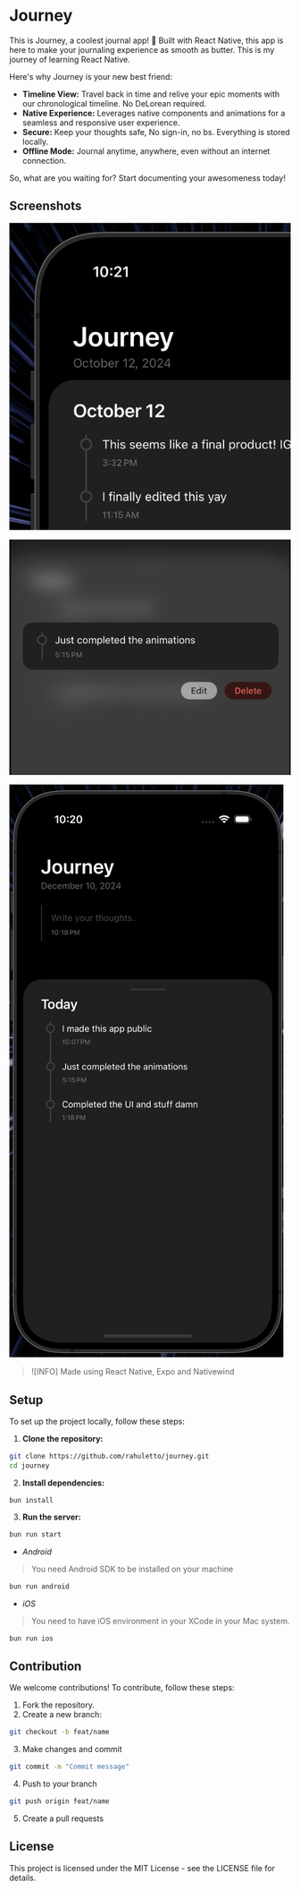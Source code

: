 # Journey
This is Journey, a coolest journal app! 🚀 Built with React Native, this app is here to make your journaling experience as smooth as butter. This is my journey of learning React Native.

Here's why Journey is your new best friend:
- **Timeline View:** Travel back in time and relive your epic moments with our chronological timeline. No DeLorean required.
- **Native Experience:** Leverages native components and animations for a seamless and responsive user experience.
- **Secure:** Keep your thoughts safe, No sign-in, no bs. Everything is stored locally.
- **Offline Mode:** Journal anytime, anywhere, even without an internet connection.

So, what are you waiting for? Start documenting your awesomeness today!

## Screenshots

![Journey Screenshot 1](images/image-4.png)

![Journey Screenshot 2](images/image-1.png)

![Journey Screenshot 3](images/image-2.png)

> ![INFO]
> Made using React Native, Expo and Nativewind

## Setup

To set up the project locally, follow these steps:

1. **Clone the repository:**
```sh
git clone https://github.com/rahuletto/journey.git
cd journey
```

2. **Install dependencies:**
```
bun install
```

3. **Run the server:**
```sh
bun run start
```

- _Android_
> You need Android SDK to be installed on your machine
```sh
bun run android
```

- _iOS_
> You need to have iOS environment in your XCode in your Mac system.
```sh
bun run ios
```

## Contribution
We welcome contributions! To contribute, follow these steps:

1. Fork the repository.
2. Create a new branch:
```sh
git checkout -b feat/name
```
3. Make changes and commit
```sh
git commit -m "Commit message"
```
4. Push to your branch
```sh
git push origin feat/name
```
5. Create a pull requests

## License
This project is licensed under the MIT License - see the LICENSE file for details.